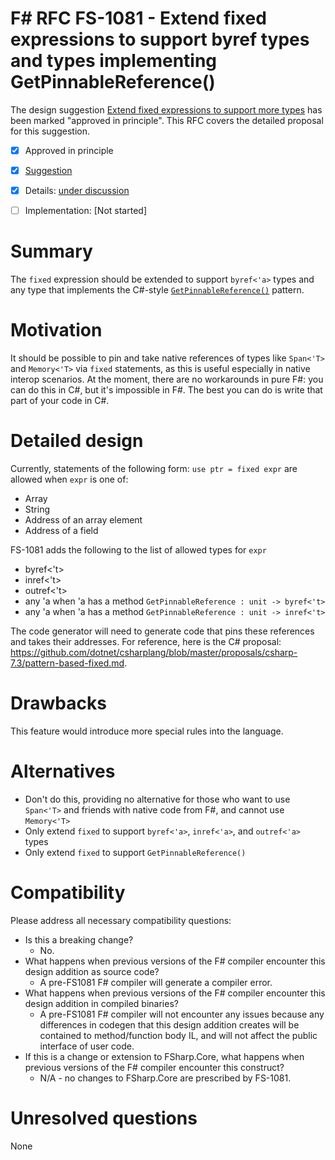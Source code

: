 # F# RFC FS-1081 - Extend fixed expressions to support byref types and types implementing GetPinnableReference()


The design suggestion [Extend fixed expressions to support more types](https://github.com/fsharp/fslang-suggestions/issues/761) has been marked "approved in principle".
This RFC covers the detailed proposal for this suggestion.

* [x] Approved in principle
* [x] [Suggestion](https://github.com/fsharp/fslang-suggestions/issues/761)
* [x] Details: [under discussion](https://github.com/fsharp/fslang-design/issues/421)
* [ ] Implementation: [Not started]


# Summary
[summary]: #summary

The `fixed` expression should be extended to support `byref<'a>` types and any type that implements the C#-style [`GetPinnableReference()`](https://docs.microsoft.com/en-us/dotnet/csharp/language-reference/proposals/csharp-7.3/pattern-based-fixed) pattern.

# Motivation
[motivation]: #motivation

It should be possible to pin and take native references of types like `Span<'T>` and `Memory<'T>` via `fixed` statements, as this is useful especially in native interop scenarios. At the moment, there are no workarounds in pure F#: you can do this in C#, but it's impossible in F#. The best you can do is write that part of your code in C#.

# Detailed design
[design]: #detailed-design

Currently, statements of the following form: `use ptr = fixed expr` are allowed when `expr` is one of:
* Array
* String
* Address of an array element
* Address of a field

FS-1081 adds the following to the list of allowed types for `expr`
* byref<'t>
* inref<'t>
* outref<'t>
* any 'a when 'a has a method `GetPinnableReference : unit -> byref<'t>`
* any 'a when 'a has a method `GetPinnableReference : unit -> inref<'t>`

The code generator will need to generate code that pins these references and takes their addresses. For reference, here is the C# proposal: https://github.com/dotnet/csharplang/blob/master/proposals/csharp-7.3/pattern-based-fixed.md.

# Drawbacks
[drawbacks]: #drawbacks

This feature would introduce more special rules into the language.

# Alternatives
[alternatives]: #alternatives

- Don't do this, providing no alternative for those who want to use `Span<'T>` and friends with native code from F#, and cannot use `Memory<'T>`
- Only extend `fixed` to support `byref<'a>`, `inref<'a>`, and `outref<'a>` types
- Only extend `fixed` to support `GetPinnableReference()`
  
# Compatibility
[compatibility]: #compatibility

Please address all necessary compatibility questions:
* Is this a breaking change?
  * No.
* What happens when previous versions of the F# compiler encounter this design addition as source code?
  * A pre-FS1081 F# compiler will generate a compiler error.
* What happens when previous versions of the F# compiler encounter this design addition in compiled binaries?
  * A pre-FS1081 F# compiler will not encounter any issues because any differences in codegen that this design addition creates will be contained to method/function body IL, and will not affect the public interface of user code.
* If this is a change or extension to FSharp.Core, what happens when previous versions of the F# compiler encounter this construct?
  * N/A - no changes to FSharp.Core are prescribed by FS-1081.

# Unresolved questions
[unresolved]: #unresolved-questions

None
